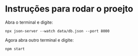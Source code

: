 # Instruções para rodar o proejto
Abra o terminal e digite:
```
npx json-server --watch data/db.json --port 8000
```
Agora abra outro terminal e digite:
```
npm start
``` 
